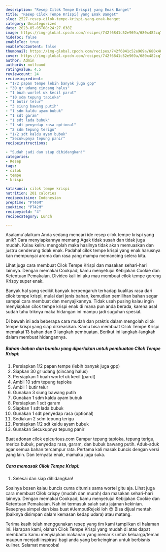 ```yaml
---
description: "Resep Cilok Tempe Krispi{ yang Enak Banget"
title: "Resep Cilok Tempe Krispi{ yang Enak Banget"
slug: 2527-resep-cilok-tempe-krispi-yang-enak-banget
category: Uncategorized
date: 2023-05-05T08:24:27.638Z
image: https://img-global.cpcdn.com/recipes/742f6841c52e969a/680x482cq70/cilok-tempe-krispi-foto-resep-utama.jpg
hideToc: false
enableToc: true
enableTocContent: false
thumbnail: https://img-global.cpcdn.com/recipes/742f6841c52e969a/680x482cq70/cilok-tempe-krispi-foto-resep-utama.jpg
cover: https://img-global.cpcdn.com/recipes/742f6841c52e969a/680x482cq70/cilok-tempe-krispi-foto-resep-utama.jpg
author: Admin
authorAv: notfound
ratingvalue: 4.5
reviewcount: 24
recipeingredient:
- "1/2 papan tempe lebih banyak juga gpp"
- "30 gr udang cincang halus"
- "1 buah wortel uk kecil parut"
- "10 sdm tepung tapioka"
- "1 butir telur"
- "3 siung bawang putih"
- "1 sdm kaldu ayam bubuk"
- "1 sdt garam"
- "1 sdt lada bubuk"
- "1 sdt penyedap rasa optional"
- "2 sdm tepung terigu"
- "1/2 sdt kaldu ayam bubuk"
- "Secukupnya tepung panir"
recipeinstructions:

- "Sudah jadi dan siap dihidangkan!"
categories:
- Resep
tags:
- cilok
- tempe
- krispi

katakunci: cilok tempe krispi 
nutrition: 201 calories
recipecuisine: Indonesian
preptime: "PT40M"
cooktime: "PT42M"
recipeyield: "4"
recipecategory: Lunch

---
```



Asalamu'alaikum Anda sedang mencari ide resep cilok tempe krispi yang unik? Cara menyiapkannya memang Agak tidak susah dan tidak juga mudah. Kalau keliru mengolah maka hasilnya tidak akan memuaskan dan justru cenderung tidak enak. Padahal cilok tempe krispi yang enak harusnya kan mempunyai aroma dan rasa yang mampu memancing selera kita.


Lihat juga cara membuat Cilok Tempe Krispi dan masakan sehari-hari lainnya. Dengan memakai Cookpad, kamu menyetujui Kebijakan Cookie dan Ketentuan Pemakaian. Divideo kali ini aku mau membuat cilok tempe goreng Krispy super enak.

Banyak hal yang sedikit banyak berpengaruh terhadap kualitas rasa dari cilok tempe krispi, mulai dari jenis bahan, kemudian pemilihan bahan segar sampai cara membuat dan menyajikannya. Tidak usah pusing kalau ingin menyiapkan cilok tempe krispi enak di mana pun anda berada, karena asal sudah tahu triknya maka hidangan ini mampu jadi suguhan spesial.


Di bawah ini ada beberapa cara mudah dan praktis dalam mengolah cilok tempe krispi yang siap dikreasikan. Kamu bisa membuat Cilok Tempe Krispi memakai 13 bahan dan 0 langkah pembuatan. Berikut ini langkah-langkah dalam membuat hidangannya.

<!--inarticleads1-->

##### Bahan-bahan dan bumbu yang diperlukan untuk pembuatan Cilok Tempe Krispi:

1. Persiapkan 1/2 papan tempe (lebih banyak juga gpp)
1. Siapkan 30 gr udang (cincang halus)
1. Persiapkan 1 buah wortel uk kecil (parut)
1. Ambil 10 sdm tepung tapioka
1. Ambil 1 butir telur
1. Gunakan 3 siung bawang putih
1. Gunakan 1 sdm kaldu ayam bubuk
1. Persiapkan 1 sdt garam
1. Siapkan 1 sdt lada bubuk
1. Gunakan 1 sdt penyedap rasa (optional)
1. Sediakan 2 sdm tepung terigu
1. Persiapkan 1/2 sdt kaldu ayam bubuk
1. Gunakan Secukupnya tepung panir


Buat adonan cilok epicurious.com Campur tepung tapioka, tepung terigu, merica bubuk, penyedap rasa, garam, dan bubuk bawang putih. Aduk-aduk agar semua bahan tercampur rata. Pertama kali masak buncis dengan versi yang lain. Dan ternyata enak, mamaku juga suka. 

<!--inarticleads2-->

##### Cara memasak Cilok Tempe Krispi:


1. Selesai dan siap dihidangkan!

Soalnya bosen kalau buncis cuma ditumis sama wortel gitu aja. Lihat juga cara membuat Cilok crispy (mudah dan murah) dan masakan sehari-hari lainnya. Dengan memakai Cookpad, kamu menyetujui Kebijakan Cookie dan Ketentuan Pemakaian. Nah ini termasuk salah satu jajanan kekinian. Resepnya simpel dan bisa buat #JemputRejeki loh 😉 Bisa dijual mentah (baiknya disimpan dalam kemasan kedap udara) atau matang. 

Terima kasih telah menggunakan resep yang tim kami tampilkan di halaman ini. Harapan kami, olahan Cilok Tempe Krispi yang mudah di atas dapat membantu kamu menyiapkan makanan yang menarik untuk keluarga/teman maupun menjadi inspirasi bagi anda yang berkeinginan untuk berbisnis kuliner. Selamat mencoba!
